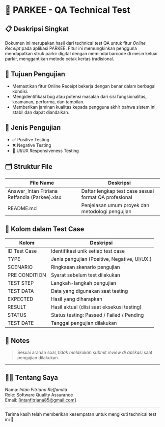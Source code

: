# 🧪 PARKEE - QA Technical Test

## 📋 Deskripsi Singkat
Dokumen ini merupakan hasil dari technical test QA untuk fitur *Online Receipt* pada aplikasi PARKEE. Fitur ini memungkinkan pengguna mendapatkan struk parkir digital dengan memindai barcode di mesin keluar parkir, menggantikan metode cetak kertas tradisional.

## 🎯 Tujuan Pengujian
- Memastikan fitur Online Receipt bekerja dengan benar dalam berbagai kondisi.
- Mengidentifikasi bug atau potensi masalah dari sisi fungsionalitas, keamanan, performa, dan tampilan.
- Memberikan jaminan kualitas kepada pengguna akhir bahwa sistem ini stabil dan dapat diandalkan.

## 🧪 Jenis Pengujian
- ✅ Positive Testing
- ❌ Negative Testing
- 📱 UI/UX Responsiveness Testing


## 🗂️ Struktur File
| File Name | Deskripsi |
|-----------|-----------|
| Answer_Intan Fitriana Reffandia (Parkee).xlsx | Daftar lengkap test case sesuai format QA profesional |
| README.md | Penjelasan umum proyek dan metodologi pengujian |

## 🧾 Kolom dalam Test Case
| Kolom | Deskripsi |
|-------|-----------|
| ID Test Case | Identifikasi unik setiap test case |
| TYPE | Jenis pengujian (Positive, Negative, UI/UX.) |
| SCENARIO | Ringkasan skenario pengujian |
| PRE CONDITION | Syarat sebelum test dilakukan |
| TEST STEP | Langkah-langkah pengujian |
| TEST DATA | Data yang digunakan saat testing |
| EXPECTED | Hasil yang diharapkan |
| RESULT | Hasil aktual (diisi saat eksekusi testing) |
| STATUS | Status testing: Passed / Failed / Pending |
| TEST DATE | Tanggal pengujian dilakukan |



## 🚫 Notes
> Sesuai arahan soal, *tidak melakukan submit review di aplikasi* saat pengujian dilakukan.

---

## 🙋‍♀️ Tentang Saya
Nama: *Intan Fitriana Reffandia*  
Role: Software Quality Assurance  
Email: [intanfitriana85@gmail.com]

---

Terima kasih telah memberikan kesempatan untuk mengikuti technical test ini 🙏
